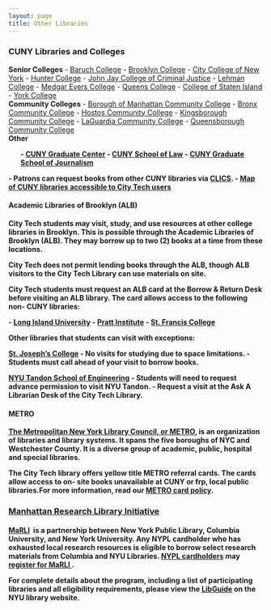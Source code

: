```yaml
--- 
layout: page
title: Other Libraries
--- 
```

<div class="card-group">
<div class="card card-default">
<div class="card-heading">
<h3 class="card-title">
<strong>CUNY Libraries and Colleges</strong>
</h3>
</div>
<div>
<div class="card- body">
<div class="row">
<div class="col-md-4">
<strong>Senior Colleges</strong>
- <a href="https://library.baruch.cuny.edu/" target="_blank" >Baruch College</a>
- <a href="http://academic.brooklyn.cuny.edu/library/" target="_blank" >Brooklyn College</a>
- <a href="http://www.ccny.cuny.edu/library/" target="_blank" >City College of New York</a>
- <a href="http://library.hunter.cuny.edu/" target="_blank" >Hunter College</a>
- <a href="http://www.lib.jjay.cuny.edu/" target="_blank" >John Jay College of Criminal Justice</a>
- <a href="https://www.lehman.edu/library/" target="_blank" >Lehman College</a>
- <a href="http://www.mec.cuny.edu/library" target="_blank" >Medgar Evers College</a>
- <a href="http://www.qc.edu/Library/index.html" target="_blank" >Queens College</a>
- <a href="http://www.library.csi.cuny.edu/" target="_blank" >College of Staten Island</a>
- <a href="http://www.york.cuny.edu/library/" target="_blank" >York College</a>
</div>
<div class="col-md-4">
<strong>Community Colleges</strong>
- <a href="http://lib1.bmcc.cuny.edu/lib/" target="_blank" >Borough of Manhattan Community College</a>
- <a href="http://www.bcc.cuny.edu/library/" target="_blank" >Bronx Community College</a>
- <a href="http://www.hostos.cuny.edu/library/index.htm" target="_blank" >Hostos Community College</a>
- <a href="https://www.kbcc.cuny.edu/kcclibrary/Homepage.html" target="_blank" >Kingsborough Community College</a>
- <a href="http://www.lagcc.cuny.edu/library/" target="_blank" >LaGuardia Community College</a>
- <a href="http://www.qcc.cuny.edu/library/" target="_blank" >Queensborough Community College</a>
 </div>
<div class="col-md-4">
<strong>Other<strong><ul>- <a href="http://library.gc.cuny.edu/" target="_blank" >CUNY Graduate Center</a>
- <a href="http://www.law.cuny.edu/library/" target="_blank" >CUNY School of Law</a>
- <a href="http://www.journalism.cuny.edu/research- center/" target="_blank" >CUNY Graduate School of Journalism</font></a>
</div> 
</div>
<div class="col-md-12">
- Patrons can request books from other CUNY libraries via <a href="https://library.citytech.cuny.edu/help/how/clics.php" >CLICS</a>.
- <a href="https://kokomoto.carto.com/builder/7f1a1151- 7e8e- 4044- aab4- b068d2c6695b/embed" >Map of CUNY libraries accessible to City Tech users</a>
</div>
</div>
</div>
</div>
</div> 
<div class="card-group">
<div class="card card-default">
<div class="card-heading">
<h4 class="card-title">
<strong>Academic Libraries of Brooklyn (ALB)</strong>
</h4>
</div>
<div>
<div class="card- body">
<p>City Tech students may visit, study, and use resources at other college libraries in Brooklyn. This is possible through the Academic Libraries of Brooklyn (ALB). They may borrow up to two (2) books at a time from these locations.</p>
<p>City Tech does not permit lending books through the ALB, though ALB visitors to the City Tech Library can use materials on site.</p>
<p>City Tech students must request an ALB card at the Borrow & Return Desk before visiting an ALB library. The card allows access to the following non- CUNY libraries:</p>
- <a href="https://www.liu.edu/Brooklyn/Brooklyn- Campus- Library" >Long Island University</a>
- <a href="http://library.pratt.edu/" >Pratt Institute</a>
- <a href="http://library.sfc.edu/" >St. Francis College</a>
<p>Other libraries that students can visit with exceptions:</p>
<p><a href="https://www.sjcny.edu/libraries" >St. Joseph’s College</a>
- No visits for studying due to space limitations.
- Students must call ahead of your visit to borrow books.</p>
<p><a href="https://library.nyu.edu/locations/bern- dibner- library/" >NYU Tandon School of Engineering</a>
- Students will need to request advance permission to visit NYU Tandon.
- Request a visit at the Ask A Librarian Desk of the City Tech Library.</p>
<div>
</div>
</div>
</div> 
<div class="card-group">
<div class="card card-default">
<div class="card-heading">
<h4 class="card-title"><strong>METRO<strong></h4>
</div>
<div id="METRO" class="card">
<div class="card- body"><p><a href="http://www.metro.org/" target="_blank" >The Metropolitan New York Library Council, or METRO</a>, is an organization of libraries and library systems. It spans the five boroughs of NYC and Westchester County. It is a diverse group of academic, public, hospital and special libraries.</p>
<p>The City Tech library offers yellow title METRO referral cards. The cards allow access to on- site books unavailable at CUNY or frp, local public libraries.For more information, read our&nbsp;<a href="http://library.citytech.cuny.edu/policies/access/metrocard.php" https://library.nyu.edu/locations/bern- dibner- library/>METRO card policy</a>.</p></div></div></div>
</div> 
<div class="card-group">
<div class="card card-default">
<div class="card-heading">
<h4 class="card-title">
<a data- toggle="collapse" href="#MARLI"><h3><strong>Manhattan Research Library Initiative<strong></h3></a>
</h4></div>
<div id="MARLI" class="card- collapse collapse in">
<div class="card- body"><p><a href="http://www.nypl.org/help/finding- things/MaRLI" target="_blank" >MaRLI</a>&nbsp; is a partnership between New York Public Library, Columbia University, and New York University. Any NYPL cardholder who has exhausted local research resources is eligible to borrow select research materials from Columbia and NYU Libraries. <a href="http://www.nypl.org/help/library- card" target="_blank" >NYPL cardholders</a> may <a href="http://www.nypl.org/MaRLI- application" target="_blank" >register for MaRLI&nbsp;</a>.</p>
<p>For complete details about the program, including a list of participating libraries and all eligibility requirements, please view the&nbsp;<a href="http://marli.libguides.com/content.php?pid=194135&amp;sid=1627106" target="_blank" >LibGuide</a>&nbsp;on the NYU library website.</p>
</div>
</div>
</div>
</div> 
